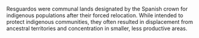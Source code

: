 Resguardos were communal lands designated by the Spanish crown for indigenous populations after their forced relocation. While intended to protect indigenous communities, they often resulted in displacement from ancestral territories and concentration in smaller, less productive areas.
